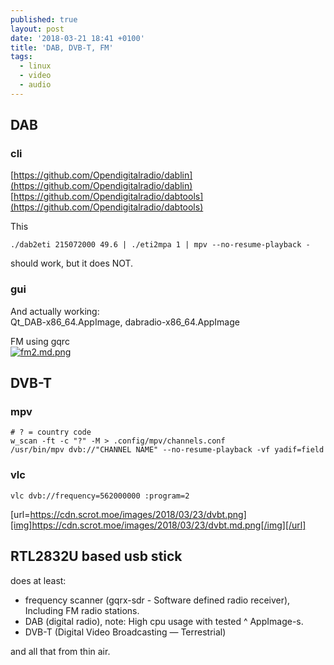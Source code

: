 ```yaml
---
published: true
layout: post
date: '2018-03-21 18:41 +0100'
title: 'DAB, DVB-T, FM'
tags:
  - linux
  - video
  - audio
---
```

## DAB

### cli

[https://github.com/Opendigitalradio/dablin](https://github.com/Opendigitalradio/dablin)  
[https://github.com/Opendigitalradio/dabtools](https://github.com/Opendigitalradio/dabtools)

This

    ./dab2eti 215072000 49.6 | ./eti2mpa 1 | mpv --no-resume-playback -
    
should work, but it does NOT.

### gui
And actually working:    
Qt_DAB-x86_64.AppImage,  dabradio-x86_64.AppImage

FM using gqrc  
[![fm2.md.png](https://cdn.scrot.moe/images/2018/03/22/fm2.md.png)](https://cdn.scrot.moe/images/2018/03/22/fm2.png)

## DVB-T

### mpv

	# ? = country code
	w_scan -ft -c "?" -M > .config/mpv/channels.conf
	/usr/bin/mpv dvb://"CHANNEL NAME" --no-resume-playback -vf yadif=field

### vlc

	vlc dvb://frequency=562000000 :program=2
    
[url=https://cdn.scrot.moe/images/2018/03/23/dvbt.png][img]https://cdn.scrot.moe/images/2018/03/23/dvbt.md.png[/img][/url]

## RTL2832U based usb stick

does at least:

- frequency scanner (gqrx-sdr - Software defined radio receiver), Including FM radio stations.
- DAB (digital radio), note: High cpu usage with tested ^ AppImage-s.
- DVB-T (Digital Video Broadcasting — Terrestrial)

and all that from thin air.